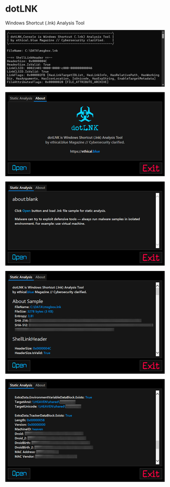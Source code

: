 # dotLNK
 Windows Shortcut (.lnk) Analysis Tool

![](001.png)

![](002.png)

![](003.png)

![](004.png)

![](005.png)

